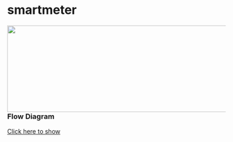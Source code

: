 # smartmeter

<img align="right" width="1000px" height="200px" src="https://raw.githubusercontent.com/markusrobertoo/smartmeter/master/Wiring%20Diagram/Wiring%20Electrics%20Measurement%20Map.jpg?raw=true"/>
<br><br>
<h3>Flow Diagram</h3>
<a href="https://viewer.diagrams.net/?tags=%7B%7D&highlight=0000ff&edit=_blank&layers=1&nav=1&title=block-diagram-smartmeter.drawio#Uhttps%3A%2F%2Fraw.githubusercontent.com%2Fmarkusrobertoo%2Fsmartmeter%2Fmaster%2FBlock%2520Diagram%2Fblock-diagram-smartmeter.drawio" target="_blank">
  Click here to show</a>
